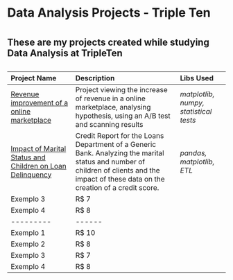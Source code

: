 # Data Analysis Projects - Triple Ten <h1> 
## These are my projects created while studying Data Analysis at TripleTen <h2>

**Project Name**   | **Description**   | **Libs Used**
:------------      | :-----------      | :--------
[Revenue improvement of a online marketplace](https://github.com/GabrielAmoroso/tripleten_dataanalysis/blob/main/ab_test_project.ipynb) | Project viewing the increase of revenue in a online marketplace, analysing hypothesis, using an A/B test and scanning results | *matplotlib, numpy, statistical tests*
[Impact of Marital Status and Children on Loan Delinquency](https://github.com/GabrielAmoroso/tripleten_dataanalysis/blob/main/bank_credit_project.ipynb) | Credit Report for the Loans Department of a Generic Bank. Analyzing the marital status and number of children of clients and the impact of these data on the creation of a credit score. | *pandas, matplotlib, ETL*
Exemplo 3 | R$ 7
Exemplo 4 | R$ 8
--------- | ------
Exemplo 1 | R$ 10
Exemplo 2 | R$ 8
Exemplo 3 | R$ 7
Exemplo 4 | R$ 8
